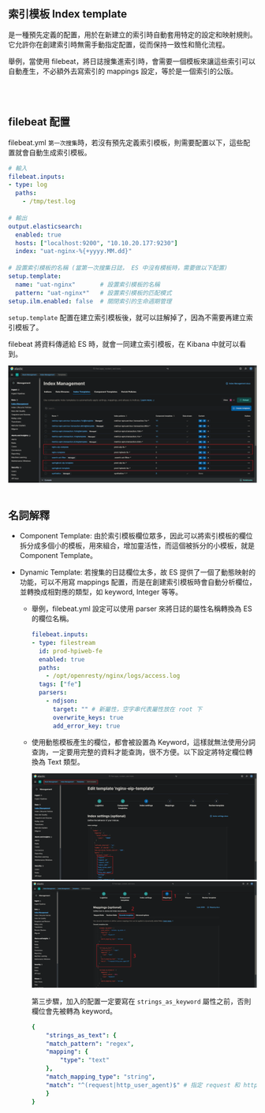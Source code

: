 ## 索引模板 Index template

是一種預先定義的配置，用於在新建立的索引時自動套用特定的設定和映射規則。它允許你在創建索引時無需手動指定配置，從而保持一致性和簡化流程。

舉例，當使用 filebeat，將日誌搜集進索引時，會需要一個模板來讓這些索引可以自動產生，不必額外去寫索引的 mappings 設定，等於是一個索引的公版。

<br/>

<br/>

## filebeat 配置

filebeat.yml `第一次搜集`時，若沒有預先定義索引模板，則需要配置以下，這些配置就會自動生成索引模板。

```yml
# 輸入
filebeat.inputs:
- type: log
  paths:
    - /tmp/test.log

# 輸出
output.elasticsearch:
  enabled: true
  hosts: ["localhost:9200", "10.10.20.177:9230"]
  index: "uat-nginx-%{+yyyy.MM.dd}"

# 設置索引模板的名稱 (當第一次搜集日誌， ES 中沒有模板時，需要做以下配置)
setup.template:
  name: "uat-nginx"       # 設置索引模板的名稱
  pattern: "uat-nginx*"   # 設置索引模板的匹配模式
setup.ilm.enabled: false  # 關閉索引的生命週期管理
```

`setup.template` 配置在建立索引模板後，就可以註解掉了，因為不需要再建立索引模板了。


filebeat 將資料傳遞給 ES 時，就會一同建立索引模板，在 Kibana 中就可以看到。

<img src='../../_image/Snipaste_2024-10-15_09-38-47.png'>


<br/>

<br/>

## 名詞解釋

* Component Template: 由於索引模板欄位眾多，因此可以將索引模板的欄位拆分成多個小的模板，用來組合，增加靈活性，而這個被拆分的小模板，就是 Component Template。

* Dynamic Template: 若搜集的日誌欄位太多，故 ES 提供了一個了動態映射的功能，可以不用寫 mappings 配置，而是在創建索引模板時會自動分析欄位，並轉換成相對應的類型，如 keyword, Integer 等等。

    * 舉例，filebeat.yml 設定可以使用 parser 來將日誌的屬性名稱轉換為 ES 的欄位名稱。

        ```yml
        filebeat.inputs:
        - type: filestream
          id: prod-hpiweb-fe
          enabled: true
          paths:
            - /opt/openresty/nginx/logs/access.log
          tags: ["fe"]
          parsers:
            - ndjson:
              target: "" # 新屬性，空字串代表屬性放在 root 下
              overwrite_keys: true
              add_error_key: true
        ```

    * 使用動態模板產生的欄位，都會被設置為 Keyword，這樣就無法使用分詞查詢，一定要用完整的資料才能查詢，很不方便。以下設定將特定欄位轉換為 Text 類型。

        <img src='../../_image/Snipaste_2024-10-15_09-55-50.png'>

        <br/>

        <img src='../../_image/Snipaste_2024-10-15_09-58-51.png'>


        第三步驟，加入的配置一定要寫在 `strings_as_keyword` 屬性之前，否則欄位會先被轉為 keyword。

        ```yml
        {
            "strings_as_text": {
            "match_pattern": "regex",
            "mapping": {
                "type": "text"
            },
            "match_mapping_type": "string",
            "match": "^(request|http_user_agent)$" # 指定 request 和 http_user_agent 欄位被轉換為 text 類型
            }
        }
        ```